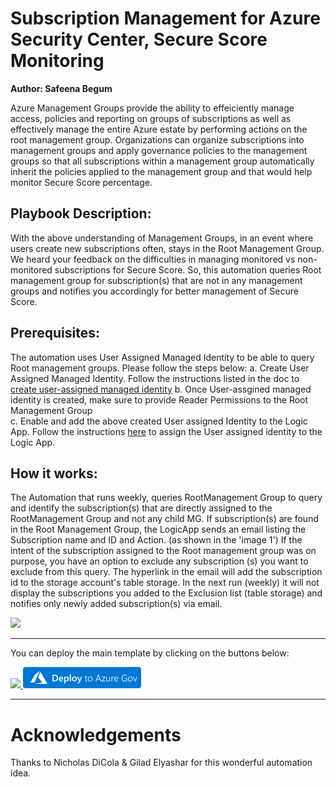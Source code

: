 # Subscription Management for Azure Security Center, Secure Score Monitoring
**Author: Safeena Begum**

Azure Management Groups provide the ability to effeiciently manage access, policies and reporting on groups of subscriptions as well as effectively manage the entire Azure estate by performing actions on the root management group. Organizations can organize subscriptions into management groups and apply governance policies to the management groups so that all subscriptions within a management group automatically inherit the policies applied to the management group and that would help monitor Secure Score percentage.

## Playbook Description: 
With the above understanding of Management Groups, in an event where users create new subscriptions often, stays in the Root Management Group. We heard your feedback on the difficulties in managing monitored vs non-monitored subscriptions for Secure Score. 
So, this automation queries Root management group for subscription(s) that are not in any management groups and notifies you accordingly for better management of Secure Score.

## Prerequisites: 
The automation uses User Assigned Managed Identity to be able to query Root management groups. Please follow the steps below:
a. Create User Assigned Managed Identity. Follow the instructions listed in the doc to [create user-assigned managed identity](https://docs.microsoft.com/en-us/azure/active-directory/managed-identities-azure-resources/how-to-manage-ua-identity-portal#create-a-user-assigned-managed-identity)
b. Once User-assgined managed identity is created, make sure to provide Reader Permissions to the Root Management Group  
c. Enable and add the above created User assigned Identity to the Logic App. Follow the instructions [here](https://docs.microsoft.com/en-us/azure/logic-apps/create-managed-service-identity#create-user-assigned-identity-in-the-azure-portal) to assign the User assigned identity to the Logic App. 

## How it works: 
The Automation that runs weekly, queries RootManagement Group to query and identify the subscription(s) that are directly assigned to the RootManagement Group and not any child MG. 
If subscription(s) are found in the Root Management Group, the LogicApp sends an email listing the Subscription name and ID and Action. (as shown in the 'image 1')
If the intent of the subscription assigned to the Root management group was on purpose, you have an option to exclude any subscription (s) you want to exclude from this query. The hyperlink in the email will add the subscription id to the storage account's table storage. 
In the next run (weekly) it will not display the subscriptions you added to the Exclusion list (table storage) and notifies only newly added subscription(s) via email. 

![](https://github.com/Azure/Azure-Security-Center/blob/master/Workflow%20automation/SubscriptionManagement/Images/EmailOutput_Example.PNG)
***

You can deploy the main template by clicking on the buttons below:

<a href="https://portal.azure.com/#create/Microsoft.Template/uri/https://github.com/Azure/Azure-Security-Center/blob/master/Workflow%20automation/SubscriptionManagement/azuredeploy.json" target="_blank">
    <img src="https://aka.ms/deploytoazurebutton"/>
</a>
<a href="https://portal.azure.us/#create/Microsoft.Template/uri/https://github.com/Azure/Azure-Security-Center/blob/master/Workflow%20automation/SubscriptionManagement/azuredeploy.json" target="_blank">
<img src="https://raw.githubusercontent.com/Azure/azure-quickstart-templates/master/1-CONTRIBUTION-GUIDE/images/deploytoazuregov.png"/>
</a> 

***

# Acknowledgements
Thanks to Nicholas DiCola & Gilad Elyashar for this wonderful automation idea. <br>
